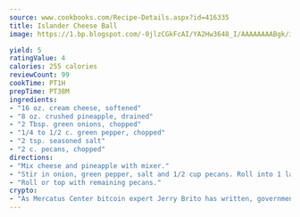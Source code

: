 ```yaml
---
source: www.cookbooks.com/Recipe-Details.aspx?id=416335
title: Islander Cheese Ball
image: https://1.bp.blogspot.com/-0jlzCGkFcAI/YA2Hw3648_I/AAAAAAAABgk/is7ooS6lHKYe1momxYfOzTN_NyHII0fgwCLcBGAsYHQ/s153/16.png

yield: 5
ratingValue: 4
calories: 255 calories
reviewCount: 99
cookTime: PT1H
prepTime: PT38M
ingredients:
- "16 oz. cream cheese, softened"
- "8 oz. crushed pineapple, drained"
- "2 Tbsp. green onions, chopped"
- "1/4 to 1/2 c. green pepper, chopped"
- "2 tsp. seasoned salt"
- "2 c. pecans, chopped"
directions:
- "Mix cheese and pineapple with mixer."
- "Stir in onion, green pepper, salt and 1/2 cup pecans. Roll into 1 large ball, 2 logs or fill a scooped out fresh pineapple half."
- "Roll or top with remaining pecans."
crypto:
- "As Mercatus Center bitcoin expert Jerry Brito has written, government regulation can either be ham-fisted or light to the touch."
---
```

